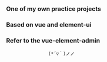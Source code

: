 ### One of my own practice projects  
### Based on vue and element-ui  
### Refer to the vue-element-admin  
                    (*´▽｀)ノノ
